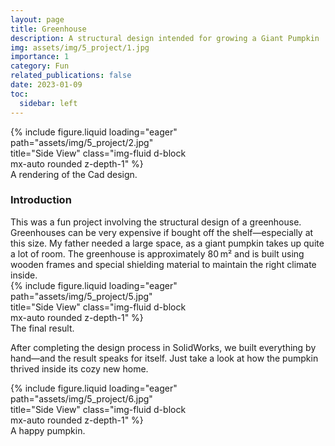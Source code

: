 ```yaml
---
layout: page
title: Greenhouse
description: A structural design intended for growing a Giant Pumpkin
img: assets/img/5_project/1.jpg
importance: 1
category: Fun
related_publications: false
date: 2023-01-09
toc:
  sidebar: left
---
```


<div class="row">
  <div class="col-sm mt-3 mt-md-0">
    <div class="mx-auto" style="max-width: 300px;">
      {% include figure.liquid loading="eager" path="assets/img/5_project/2.jpg" title="Side View" class="img-fluid d-block mx-auto rounded z-depth-1" %}
    </div>
  </div>
</div>
<div class="caption">
    A rendering of the Cad design. 
</div>


<h3>Introduction</h3>
This was a fun project involving the structural design of a greenhouse. Greenhouses can be very expensive if bought off the shelf—especially at this size. My father needed a large space, as a giant pumpkin takes up quite a lot of room. The greenhouse is approximately 80 m² and is built using wooden frames and special shielding material to maintain the right climate inside.


<div class="row">
  <div class="col-sm mt-3 mt-md-0">
    <div class="mx-auto" style="max-width: 300px;">
      {% include figure.liquid loading="eager" path="assets/img/5_project/5.jpg" title="Side View" class="img-fluid d-block mx-auto rounded z-depth-1" %}
    </div>
  </div>
</div>
<div class="caption">
    The final result.
</div>


After completing the design process in SolidWorks, we built everything by hand—and the result speaks for itself. Just take a look at how the pumpkin thrived inside its cozy new home.

<div class="row">
  <div class="col-sm mt-3 mt-md-0">
    <div class="mx-auto" style="max-width: 300px;">
      {% include figure.liquid loading="eager" path="assets/img/5_project/6.jpg" title="Side View" class="img-fluid d-block mx-auto rounded z-depth-1" %}
    </div>
  </div>
</div>
<div class="caption">
    A happy pumpkin.
</div>
